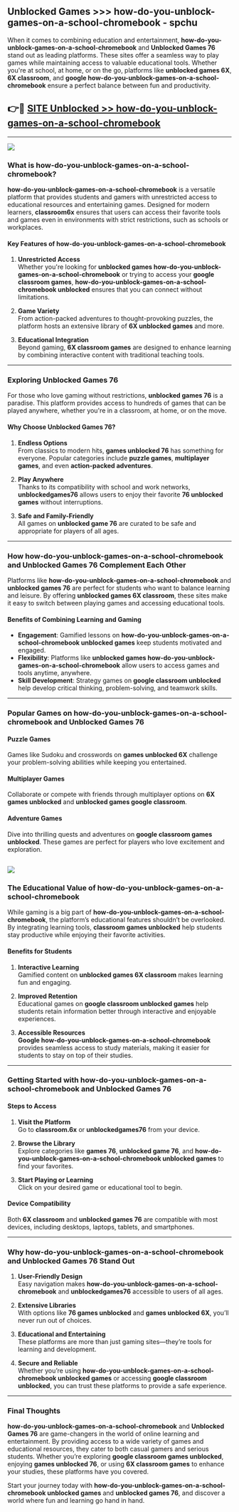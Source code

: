## Unblocked Games >>> how-do-you-unblock-games-on-a-school-chromebook - spchu 

When it comes to combining education and entertainment, **how-do-you-unblock-games-on-a-school-chromebook** and **Unblocked Games 76** stand out as leading platforms. These sites offer a seamless way to play games while maintaining access to valuable educational tools. Whether you're at school, at home, or on the go, platforms like **unblocked games 6X**, **6X classroom**, and **google how-do-you-unblock-games-on-a-school-chromebook** ensure a perfect balance between fun and productivity.
## 👉🔴 [SITE Unblocked >> how-do-you-unblock-games-on-a-school-chromebook](http://premium.freeplayer.one?title=how-do-you-unblock-games-on-a-school-chromebook&ref=22JU)
---
<a href="http://premium.freeplayer.one?title=how-do-you-unblock-games-on-a-school-chromebook&ref=22JU/"><img src="https://github.com/user-attachments/assets/438f12ca-57a4-47a3-8ead-c64da593a1e5"/></a>
### What is how-do-you-unblock-games-on-a-school-chromebook?  

**how-do-you-unblock-games-on-a-school-chromebook** is a versatile platform that provides students and gamers with unrestricted access to educational resources and entertaining games. Designed for modern learners, **classroom6x** ensures that users can access their favorite tools and games even in environments with strict restrictions, such as schools or workplaces.  

#### Key Features of how-do-you-unblock-games-on-a-school-chromebook  

1. **Unrestricted Access**  
   Whether you're looking for **unblocked games how-do-you-unblock-games-on-a-school-chromebook** or trying to access your **google classroom games**, **how-do-you-unblock-games-on-a-school-chromebook unblocked** ensures that you can connect without limitations.  

2. **Game Variety**  
   From action-packed adventures to thought-provoking puzzles, the platform hosts an extensive library of **6X unblocked games** and more.  

3. **Educational Integration**  
   Beyond gaming, **6X classroom games** are designed to enhance learning by combining interactive content with traditional teaching tools.  



---

### Exploring Unblocked Games 76  

For those who love gaming without restrictions, **unblocked games 76** is a paradise. This platform provides access to hundreds of games that can be played anywhere, whether you're in a classroom, at home, or on the move.  

#### Why Choose Unblocked Games 76?  

1. **Endless Options**  
   From classics to modern hits, **games unblocked 76** has something for everyone. Popular categories include **puzzle games**, **multiplayer games**, and even **action-packed adventures**.  

2. **Play Anywhere**  
   Thanks to its compatibility with school and work networks, **unblockedgames76** allows users to enjoy their favorite **76 unblocked games** without interruptions.  

3. **Safe and Family-Friendly**  
   All games on **unblocked game 76** are curated to be safe and appropriate for players of all ages.  

---

### How how-do-you-unblock-games-on-a-school-chromebook and Unblocked Games 76 Complement Each Other  

Platforms like **how-do-you-unblock-games-on-a-school-chromebook** and **unblocked games 76** are perfect for students who want to balance learning and leisure. By offering **unblocked games 6X classroom**, these sites make it easy to switch between playing games and accessing educational tools.  

#### Benefits of Combining Learning and Gaming  

- **Engagement**: Gamified lessons on **how-do-you-unblock-games-on-a-school-chromebook unblocked games** keep students motivated and engaged.  
- **Flexibility**: Platforms like **unblocked games how-do-you-unblock-games-on-a-school-chromebook** allow users to access games and tools anytime, anywhere.  
- **Skill Development**: Strategy games on **google classroom unblocked** help develop critical thinking, problem-solving, and teamwork skills.  

---

### Popular Games on how-do-you-unblock-games-on-a-school-chromebook and Unblocked Games 76  

#### Puzzle Games  

Games like Sudoku and crosswords on **games unblocked 6X** challenge your problem-solving abilities while keeping you entertained.  

#### Multiplayer Games  

Collaborate or compete with friends through multiplayer options on **6X games unblocked** and **unblocked games google classroom**.  

#### Adventure Games  

Dive into thrilling quests and adventures on **google classroom games unblocked**. These games are perfect for players who love excitement and exploration.  

<a href="http://download.freeplayer.one?title=how-do-you-unblock-games-on-a-school-chromebook&ref=23D/"><img src="https://github.com/user-attachments/assets/fe0c3e91-c8e1-489c-acf0-e2f614c12fb8"/></a>
---

### The Educational Value of how-do-you-unblock-games-on-a-school-chromebook  

While gaming is a big part of **how-do-you-unblock-games-on-a-school-chromebook**, the platform’s educational features shouldn’t be overlooked. By integrating learning tools, **classroom games unblocked** help students stay productive while enjoying their favorite activities.  

#### Benefits for Students  

1. **Interactive Learning**  
   Gamified content on **unblocked games 6X classroom** makes learning fun and engaging.  

2. **Improved Retention**  
   Educational games on **google classroom unblocked games** help students retain information better through interactive and enjoyable experiences.  

3. **Accessible Resources**  
   **Google how-do-you-unblock-games-on-a-school-chromebook** provides seamless access to study materials, making it easier for students to stay on top of their studies.  

---

### Getting Started with how-do-you-unblock-games-on-a-school-chromebook and Unblocked Games 76  

#### Steps to Access  

1. **Visit the Platform**  
   Go to **classroom.6x** or **unblockedgames76** from your device.  

2. **Browse the Library**  
   Explore categories like **games 76**, **unblocked game 76**, and **how-do-you-unblock-games-on-a-school-chromebook unblocked games** to find your favorites.  

3. **Start Playing or Learning**  
   Click on your desired game or educational tool to begin.  

#### Device Compatibility  

Both **6X classroom** and **unblocked games 76** are compatible with most devices, including desktops, laptops, tablets, and smartphones.  

---

### Why how-do-you-unblock-games-on-a-school-chromebook and Unblocked Games 76 Stand Out  

1. **User-Friendly Design**  
   Easy navigation makes **how-do-you-unblock-games-on-a-school-chromebook** and **unblockedgames76** accessible to users of all ages.  

2. **Extensive Libraries**  
   With options like **76 games unblocked** and **games unblocked 6X**, you’ll never run out of choices.  

3. **Educational and Entertaining**  
   These platforms are more than just gaming sites—they’re tools for learning and development.  

4. **Secure and Reliable**  
   Whether you’re using **how-do-you-unblock-games-on-a-school-chromebook unblocked games** or accessing **google classroom unblocked**, you can trust these platforms to provide a safe experience.  

---

### Final Thoughts  

**how-do-you-unblock-games-on-a-school-chromebook** and **Unblocked Games 76** are game-changers in the world of online learning and entertainment. By providing access to a wide variety of games and educational resources, they cater to both casual gamers and serious students. Whether you’re exploring **google classroom games unblocked**, enjoying **games unblocked 76**, or using **6X classroom games** to enhance your studies, these platforms have you covered.  

Start your journey today with **how-do-you-unblock-games-on-a-school-chromebook unblocked games** and **unblocked games 76**, and discover a world where fun and learning go hand in hand.  